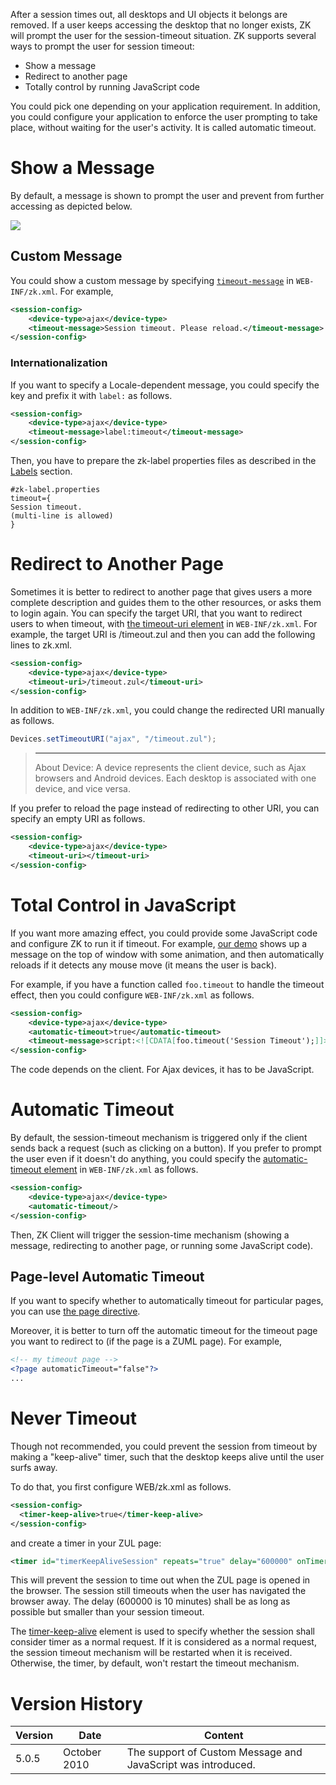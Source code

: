 After a session times out, all desktops and UI objects it belongs are
removed. If a user keeps accessing the desktop that no longer exists, ZK
will prompt the user for the session-timeout situation. ZK supports
several ways to prompt the user for session timeout:

- Show a message
- Redirect to another page
- Totally control by running JavaScript code

You could pick one depending on your application requirement. In
addition, you could configure your application to enforce the user
prompting to take place, without waiting for the user's activity. It is
called automatic timeout.

# Show a Message

By default, a message is shown to prompt the user and prevent from
further accessing as depicted below.

![]({{site.baseurl}}/zk_dev_ref/images/DrSessTimeout.png)

## Custom Message

You could show a custom message by specifying
[`timeout-message`](ZK_Configuration_Reference/zk.xml/The_session-config_Element#The_timeout-message_Element)
in `WEB-INF/zk.xml`. For example,

``` xml
<session-config>
    <device-type>ajax</device-type>
    <timeout-message>Session timeout. Please reload.</timeout-message>
</session-config>
```

### Internationalization

If you want to specify a Locale-dependent message, you could specify the
key and prefix it with `label:` as follows.

``` xml
<session-config>
    <device-type>ajax</device-type>
    <timeout-message>label:timeout</timeout-message>
</session-config>
```

Then, you have to prepare the zk-label properties files as described in
the
[Labels](ZK_Developer%27s_Reference/Internationalization/Labels)
section.

``` text
#zk-label.properties
timeout={
Session timeout.
(multi-line is allowed)
}
```

# Redirect to Another Page

Sometimes it is better to redirect to another page that gives users a
more complete description and guides them to the other resources, or
asks them to login again. You can specify the target URI, that you want
to redirect users to when timeout, with [the timeout-uri
element](ZK_Configuration_Reference/zk.xml/The_session-config_Element#The_timeout-uri_Element)
in `WEB-INF/zk.xml`. For example, the target URI is /timeout.zul and
then you can add the following lines to zk.xml.

``` xml
<session-config>
    <device-type>ajax</device-type>    
    <timeout-uri>/timeout.zul</timeout-uri>    
</session-config>
```

In addition to `WEB-INF/zk.xml`, you could change the redirected URI
manually as follows.

``` java
Devices.setTimeoutURI("ajax", "/timeout.zul");
```

> ------------------------------------------------------------------------
>
> About Device: A device represents the client device, such as Ajax
> browsers and Android devices. Each desktop is associated with one
> device, and vice versa.

If you prefer to reload the page instead of redirecting to other URI,
you can specify an empty URI as follows.

``` xml
<session-config>
    <device-type>ajax</device-type>    
    <timeout-uri></timeout-uri>    
</session-config>
```

# Total Control in JavaScript

If you want more amazing effect, you could provide some JavaScript code
and configure ZK to run it if timeout. For example, [our
demo](http://www.zkoss.org/zkdemo) shows up a message on the top of
window with some animation, and then automatically reloads if it detects
any mouse move (it means the user is back).

For example, if you have a function called `foo.timeout` to handle the
timeout effect, then you could configure `WEB-INF/zk.xml` as follows.

``` xml
<session-config>
    <device-type>ajax</device-type>
    <automatic-timeout>true</automatic-timeout>
    <timeout-message>script:<![CDATA[foo.timeout('Session Timeout');]]></timeout-message>
</session-config>
```

The code depends on the client. For Ajax devices, it has to be
JavaScript.

# Automatic Timeout

By default, the session-timeout mechanism is triggered only if the
client sends back a request (such as clicking on a button). If you
prefer to prompt the user even if it doesn't do anything, you could
specify the [automatic-timeout
element](ZK_Configuration_Reference/zk.xml/The_session-config_Element#The_automatic-timeout_Element)
in `WEB-INF/zk.xml` as follows.

``` xml
<session-config>
    <device-type>ajax</device-type>
    <automatic-timeout/>
</session-config>
```

Then, ZK Client will trigger the session-time mechanism (showing a
message, redirecting to another page, or running some JavaScript code).

## Page-level Automatic Timeout

If you want to specify whether to automatically timeout for particular
pages, you can use [ the page
directive](ZUML_Reference/ZUML/Processing_Instructions/page#automaticTimeout).

Moreover, it is better to turn off the automatic timeout for the timeout
page you want to redirect to (if the page is a ZUML page). For example,

``` xml
<!-- my timeout page -->
<?page automaticTimeout="false"?>
...
```

# Never Timeout

Though not recommended, you could prevent the session from timeout by
making a "keep-alive" timer, such that the desktop keeps alive until the
user surfs away.

To do that, you first configure WEB/zk.xml as follows.

``` xml
<session-config>
  <timer-keep-alive>true</timer-keep-alive>
</session-config>
```

and create a timer in your ZUL page:

``` xml
<timer id="timerKeepAliveSession" repeats="true" delay="600000" onTimer=""/>
```

This will prevent the session to time out when the ZUL page is opened in
the browser. The session still timeouts when the user has navigated the
browser away. The delay (600000 is 10 minutes) shall be as long as
possible but smaller than your session timeout.

The
[timer-keep-alive](ZK_Configuration_Reference/zk.xml/The_session-config_Element#The_timer-keep-alive_Element)
element is used to specify whether the session shall consider timer as a
normal request. If it is considered as a normal request, the session
timeout mechanism will be restarted when it is received. Otherwise, the
timer, by default, won't restart the timeout mechanism.

# Version History

| Version | Date         | Content                                                      |
|---------|--------------|--------------------------------------------------------------|
| 5.0.5   | October 2010 | The support of Custom Message and JavaScript was introduced. |
